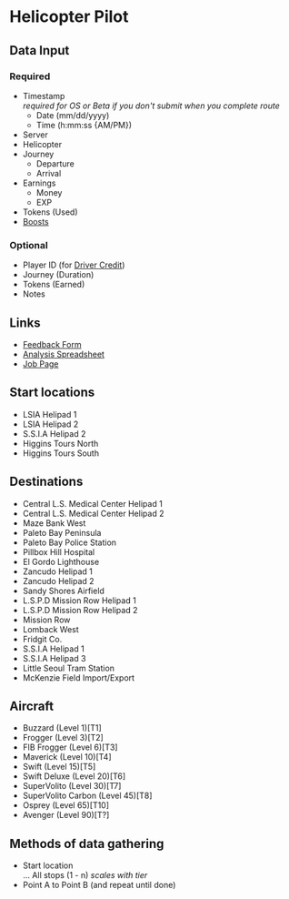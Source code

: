 # Helicopter Pilot

## Data Input

### Required

- Timestamp  
  _required for OS or Beta if you don't submit when you complete route_
  - Date (mm/dd/yyyy)
  - Time (h:mm:ss {AM/PM})
- Server
- Helicopter
- Journey
  - Departure
  - Arrival
- Earnings
  - Money
  - EXP
- Tokens (Used)
- [Boosts](../project/Common.md#Boosts)

### Optional

- Player ID (for [Driver Credit](../project/DriverCredit.md))
- Journey (Duration)
- Tokens (Earned)
- Notes

## Links

- [Feedback Form](https://docs.google.com/forms/d/e/1FAIpQLSeq4NRs0L7wY0QcxIcztkhYQhju3HZAGwpp9C7LXfT-XaWw4A/viewform)
- [Analysis Spreadsheet](https://docs.google.com/spreadsheets/d/15Q1-G98eL9SSREzJSFYE1T4qyJ4M0Szy69uX_osalRg/edit?usp=sharing)
- [Job Page](https://dash.tycoon.community/wiki/index.php/Helicopter_Pilot)

## Start locations

- LSIA Helipad 1
- LSIA Helipad 2
- S.S.I.A Helipad 2
- Higgins Tours North
- Higgins Tours South

## Destinations

- Central L.S. Medical Center Helipad 1
- Central L.S. Medical Center Helipad 2
- Maze Bank West
- Paleto Bay Peninsula
- Paleto Bay Police Station
- Pillbox Hill Hospital
- El Gordo Lighthouse
- Zancudo Helipad 1
- Zancudo Helipad 2
- Sandy Shores Airfield
- L.S.P.D Mission Row Helipad 1
- L.S.P.D Mission Row Helipad 2
- Mission Row
- Lomback West
- Fridgit Co.
- S.S.I.A Helipad 1
- S.S.I.A Helipad 3
- Little Seoul Tram Station
- McKenzie Field Import/Export

## Aircraft

- Buzzard (Level 1)[T1]
- Frogger (Level 3)[T2]
- FIB Frogger (Level 6)[T3]
- Maverick (Level 10)[T4]
- Swift (Level 15)[T5]
- Swift Deluxe (Level 20)[T6]
- SuperVolito (Level 30)[T7]
- SuperVolito Carbon (Level 45)[T8]
- Osprey (Level 65)[T10]
- Avenger (Level 90)[T?]

## Methods of data gathering

- Start location  
  ... All stops (1 - n) *scales with tier*
- Point A to Point B (and repeat until done)